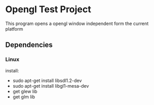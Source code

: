 # Opengl Test Project
This program opens a opengl window independent form the current platform

## Dependencies
### Linux
install:
* sudo apt-get install libsdl1.2-dev
* sudo apt-get install libgl1-mesa-dev
* get glew lib
* get glm lib
